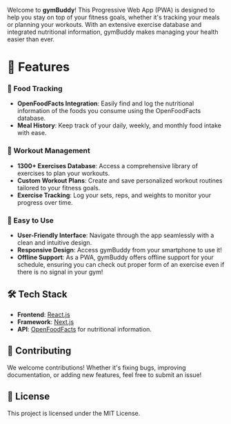 

Welcome to **gymBuddy**! This Progressive Web App (PWA) is designed to help you stay on top of your fitness goals, whether it's tracking your meals or planning your workouts. With an extensive exercise database and integrated nutritional information, gymBuddy makes managing your health easier than ever.

# 🚀 Features


### 🍎 Food Tracking
- **OpenFoodFacts Integration**: Easily find and log the nutritional information of the foods you consume using the OpenFoodFacts database.
- **Meal History**: Keep track of your daily, weekly, and monthly food intake with ease.

### 💪 Workout Management
- **1300+ Exercises Database**: Access a comprehensive library of exercises to plan your workouts.
- **Custom Workout Plans**: Create and save personalized workout routines tailored to your fitness goals.
- **Exercise Tracking**: Log your sets, reps, and weights to monitor your progress over time.

### 🎯 Easy to Use
- **User-Friendly Interface**: Navigate through the app seamlessly with a clean and intuitive design.
- **Responsive Design**: Access gymBuddy from your smartphone to use it!
- **Offline Support**: As a PWA, gymBuddy offers offline support for your schedule, ensuring you can check out proper form of an exercise even if there is no signal in your gym!

## 🛠️ Tech Stack

- **Frontend**: [React.js](https://reactjs.org/)
- **Framework**: [Next.js](https://nextjs.org/)
- **API**: [OpenFoodFacts](https://world.openfoodfacts.org/) for nutritional information.

## 🤝 Contributing

We welcome contributions! Whether it's fixing bugs, improving documentation, or adding new features, feel free to submit an issue!

## 📄 License

This project is licensed under the MIT License.